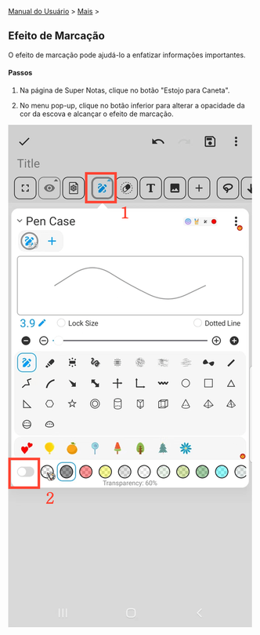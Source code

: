 [Manual do Usuário](/dragonnest/drawnote/manual/pt) > [Mais](/dragonnest/drawnote/manual/pt/more) >

Efeito de Marcação
---
O efeito de marcação pode ajudá-lo a enfatizar informações importantes.

#### Passos
1. Na página de Super Notas, clique no botão "Estojo para Caneta".

2. No menu pop-up, clique no botão inferior para alterar a opacidade da cor da escova e alcançar o efeito de marcação.

![Efeito de Marcação](imgs/highlighter_effect1.png)